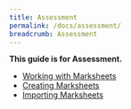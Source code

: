 ```yaml
---
title: Assessment
permalink: /docs/assessment/
breadcrumb: Assessment
---
```


**This guide is for Assessment.**

- [Working with Marksheets](working-with-marksheets)
- [Creating Marksheets](creating-marksheets)
- [Importing Marksheets](importing-marksheets)
